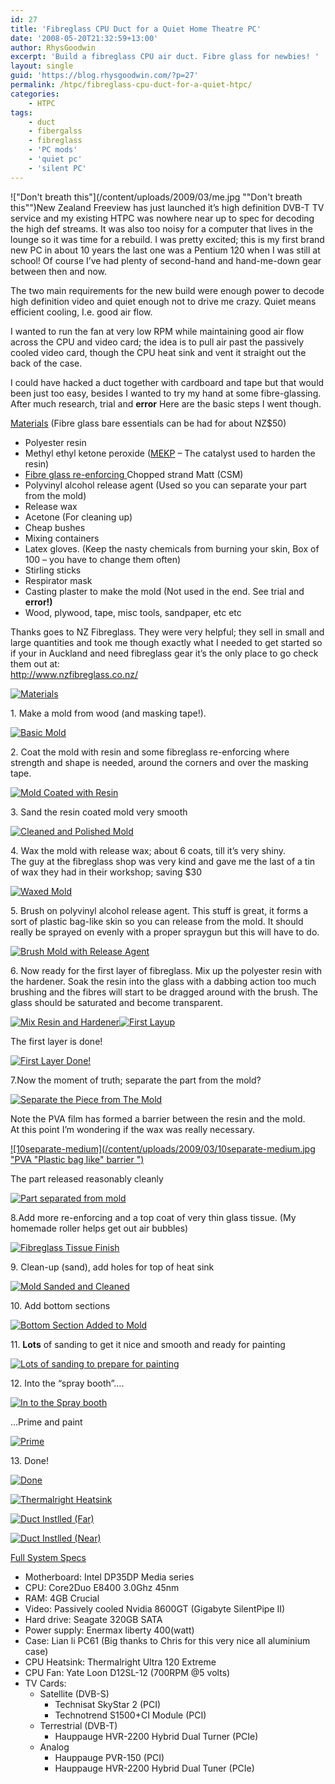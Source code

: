 ```yaml
---
id: 27
title: 'Fibreglass CPU Duct for a Quiet Home Theatre PC'
date: '2008-05-20T21:32:59+13:00'
author: RhysGoodwin
excerpt: 'Build a fibreglass CPU air duct. Fibre glass for newbies! '
layout: single
guid: 'https://blog.rhysgoodwin.com/?p=27'
permalink: /htpc/fibreglass-cpu-duct-for-a-quiet-htpc/
categories:
    - HTPC
tags:
    - duct
    - fibergalss
    - fibreglass
    - 'PC mods'
    - 'quiet pc'
    - 'silent PC'
---
```


!["Don't breath this"](/content/uploads/2009/03/me.jpg ""Don't breath this"")New Zealand Freeview has just launched it’s high definition DVB-T TV service and my existing HTPC was nowhere near up to spec for decoding the high def streams. It was also too noisy for a computer that lives in the lounge so it was time for a rebuild. I was pretty excited; this is my first brand new PC in about 10 years the last one was a Pentium 120 when I was still at school! Of course I’ve had plenty of second-hand and hand-me-down gear between then and now.

The two main requirements for the new build were enough power to decode high definition video and quiet enough not to drive me crazy. Quiet means efficient cooling, I.e. good air flow.

I wanted to run the fan at very low RPM while maintaining good air flow across the CPU and video card; the idea is to pull air past the passively cooled video card, though the CPU heat sink and vent it straight out the back of the case.

I could have hacked a duct together with cardboard and tape but that would been just too easy, besides I wanted to try my hand at some fibre-glassing. After much research, trial and **error** Here are the basic steps I went though.

<span style="text-decoration: underline;">Materials</span> (Fibre glass bare essentials can be had for about NZ$50)

- Polyester resin
- Methyl ethyl ketone peroxide ([MEKP](http://en.wikipedia.org/wiki/Methyl_ethyl_ketone_peroxide) – The catalyst used to harden the resin)
- [Fibre glass re-enforcing ](http://en.wikipedia.org/wiki/Glass-reinforced_plastic)Chopped strand Matt (CSM)
- Polyvinyl alcohol release agent (Used so you can separate your part from the mold)
- Release wax
- Acetone (For cleaning up)
- Cheap bushes
- Mixing containers
- Latex gloves. (Keep the nasty chemicals from burning your skin, Box of 100 – you have to change them often)
- Stirling sticks
- Respirator mask
- Casting plaster to make the mold (Not used in the end. See trial and **error!)**
- Wood, plywood, tape, misc tools, sandpaper, etc etc

Thanks goes to NZ Fibreglass. They were very helpful; they sell in small and large quantities and took me though exactly what I needed to get started so if your in Auckland and need fibreglass gear it’s the only place to go check them out at:  
<http://www.nzfibreglass.co.nz/>

[![Materials](/content/uploads/2009/03/2amaterials-medium.jpg "Materials")](/content/uploads/2009/03/2amaterials-medium.jpg)

1\. Make a mold from wood (and masking tape!).

[![Basic Mold](/content/uploads/2009/03/1mold1-medium.jpg "Basic Mold")](/content/uploads/2009/03/1mold1-medium.jpg)

2\. Coat the mold with resin and some fibreglass re-enforcing where strength and shape is needed, around the corners and over the masking tape.

[![Mold Coated with Resin](/content/uploads/2009/03/2moldwithglass-medium.jpg "Mold Coated with Resin")](/content/uploads/2009/03/2moldwithglass-medium.jpg)

3\. Sand the resin coated mold very smooth

[![Cleaned and Polished Mold](/content/uploads/2009/03/3moldcleanupsand-medium.jpg "Molded sanded VERY smooth")](/content/uploads/2009/03/3moldcleanupsand-medium.jpg)

4\. Wax the mold with release wax; about 6 coats, till it’s very shiny.  
The guy at the fibreglass shop was very kind and gave me the last of a tin of wax they had in their workshop; saving $30

[![Waxed Mold](/content/uploads/2009/03/4moldwax-medium.jpg "Waxed Mold")](/content/uploads/2009/03/4moldwax-medium.jpg)

5\. Brush on polyvinyl alcohol release agent. This stuff is great, it forms a sort of plastic bag-like skin so you can release from the mold. It should really be sprayed on evenly with a proper spraygun but this will have to do.

[![Brush Mold with Release Agent](/content/uploads/2009/03/5pva-medium.jpg "Brush Mold with Release Agent")](/content/uploads/2009/03/5pva-medium.jpg)

6\. Now ready for the first layer of fibreglass. Mix up the polyester resin with the hardener. Soak the resin into the glass with a dabbing action too much brushing and the fibres will start to be dragged around with the brush. The glass should be saturated and become transparent.

[![Mix Resin and Hardener](/content/uploads/2009/03/6readytoglass-medium.jpg "Mix Resin and Hardener")![First Layup](/content/uploads/2009/03/7layup-medium.jpg "First Layup")](/content/uploads/2009/03/7layup-medium.jpg)

The first layer is done!

[![First Layer Done!](/content/uploads/2009/03/8glass1done-medium.jpg "First Layer Done!")](/content/uploads/2009/03/8glass1done-medium.jpg)

7.Now the moment of truth; separate the part from the mold?

[![Separate the Piece from The Mold](/content/uploads/2009/03/9separate1-medium.jpg "Separate the Piece from The Mold")](/content/uploads/2009/03/9separate1-medium.jpg)

Note the PVA film has formed a barrier between the resin and the mold.  
At this point I’m wondering if the wax was really necessary.

[![10separate-medium](/content/uploads/2009/03/10separate-medium.jpg "PVA "Plastic bag like" barrier ")](/content/uploads/2009/03/10separate-medium.jpg)

The part released reasonably cleanly

[![Part separated from mold](/content/uploads/2009/03/11separatedone-medium.jpg "Part separated from mold")](/content/uploads/2009/03/11separatedone-medium.jpg)

8.Add more re-enforcing and a top coat of very thin glass tissue. (My homemade roller helps get out air bubbles)

[![Fibreglass Tissue Finish](/content/uploads/2009/03/12moreglassandtissue-medium.jpg "Fibreglass Tissue Finish")](/content/uploads/2009/03/12moreglassandtissue-medium.jpg)

9\. Clean-up (sand), add holes for top of heat sink

[![Mold Sanded and Cleaned ](/content/uploads/2009/03/13cleanedupwithholes-medium.jpg "Mold Sanded and Cleaned ")](/content/uploads/2009/03/13cleanedupwithholes-medium.jpg)

10\. Add bottom sections

[![Bottom Section Added to Mold](/content/uploads/2009/03/14bottombitson-medium.jpg "Bottom Section Added to Mold")](/content/uploads/2009/03/14bottombitson-medium.jpg)

11\. **Lots** of sanding to get it nice and smooth and ready for painting

[![Lots of sanding to prepare for painting](/content/uploads/2009/03/15cleanedreadyforpaint.jpg "Lots of sanding to prepare for painting")](/content/uploads/2009/03/15cleanedreadyforpaint.jpg)

12\. Into the “spray booth”….

[![In to the Spray booth](/content/uploads/2009/03/16spraybooth1.jpg "In to the Spray booth")](/content/uploads/2009/03/16spraybooth1.jpg)

…Prime and paint

[![Prime](/content/uploads/2009/03/17primed-1024x768.jpg "Prime")](/content/uploads/2009/03/17primed.jpg)

13\. Done!

[![Done](/content/uploads/2009/03/18painted-1024x768.jpg "Done")](/content/uploads/2009/03/18painted.jpg)

[![Thermalright Heatsink](/content/uploads/2009/03/19fansink-1024x768.jpg "Thermalright Heatsink")](/content/uploads/2009/03/19fansink.jpg)

[![Duct Instlled (Far)](/content/uploads/2009/03/19installedfar-1024x768.jpg "Duct Instlled (Far)")](/content/uploads/2009/03/19installedfar.jpg)

[![Duct Instlled (Near)](/content/uploads/2009/03/20installedclose-1024x768.jpg "Duct Instlled (Near)")](/content/uploads/2009/03/20installedclose.jpg)

<span style="text-decoration: underline;">Full System Specs</span>

- Motherboard: Intel DP35DP Media series
- CPU: Core2Duo E8400 3.0Ghz 45nm
- RAM: 4GB Crucial
- Video: Passively cooled Nvidia 8600GT (Gigabyte SilentPipe II)
- Hard drive: Seagate 320GB SATA
- Power supply: Enermax liberty 400(watt)
- Case: Lian li PC61 (Big thanks to Chris for this very nice all aluminium case)
- CPU Heatsink: Thermalright Ultra 120 Extreme
- CPU Fan: Yate Loon D12SL-12 (700RPM @5 volts)
- TV Cards: 
    - Satellite (DVB-S) 
        - Technisat SkyStar 2 (PCI)
        - Technotrend S1500+CI Module (PCI)
    - Terrestrial (DVB-T) 
        - Hauppauge HVR-2200 Hybrid Dual Turner (PCIe)
    - Analog 
        - Hauppauge PVR-150 (PCI)
        - Hauppauge HVR-2200 Hybrid Dual Tuner (PCIe)